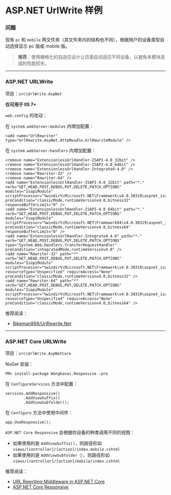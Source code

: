 # ASP.NET UrlWrite 样例

### 问题

现有 `pc` 和 `mobile` 两文件夹（其文件夹内的结构也不同），根据用户的设备类型自动选择显示 pc 版或 mobile 版。

> **推荐**：使用栅格化的自适应设计让页面自动适应不同设备，以避免本模块造成的性能损失。

***

### ASP.NET URLWrite

项目：`src\UrlWrite.AspNet`

**仅可用于 IIS 7+**

`web.config` 的改动：

在 `system.webServer:modules` 内增加配置：

```
<add name="UrlRewriter" type="UrlRewrite.AspNet.HttpMoudle.UrlRewriteModule" />
```

在 `system.webServer:handlers` 内增加配置：

```
<remove name="ExtensionlessUrlHandler-ISAPI-4.0_32bit" />
<remove name="ExtensionlessUrlHandler-ISAPI-4.0_64bit" />
<remove name="ExtensionlessUrlHandler-Integrated-4.0" />
<remove name="Rewriter-32" />
<remove name="Rewriter-64" />
<add name="ExtensionlessUrlHandler-ISAPI-4.0_32bit" path="*." verb="GET,HEAD,POST,DEBUG,PUT,DELETE,PATCH,OPTIONS" modules="IsapiModule" scriptProcessor="%windir%\Microsoft.NET\Framework\v4.0.30319\aspnet_isapi.dll" preCondition="classicMode,runtimeVersionv4.0,bitness32" responseBufferLimit="0" />
<add name="ExtensionlessUrlHandler-ISAPI-4.0_64bit" path="*." verb="GET,HEAD,POST,DEBUG,PUT,DELETE,PATCH,OPTIONS" modules="IsapiModule" scriptProcessor="%windir%\Microsoft.NET\Framework64\v4.0.30319\aspnet_isapi.dll" preCondition="classicMode,runtimeVersionv4.0,bitness64" responseBufferLimit="0" />
<add name="ExtensionlessUrlHandler-Integrated-4.0" path="*." verb="GET,HEAD,POST,DEBUG,PUT,DELETE,PATCH,OPTIONS" type="System.Web.Handlers.TransferRequestHandler" preCondition="integratedMode,runtimeVersionv4.0" />
<add name="Rewriter-32" path="*" verb="GET,HEAD,POST,DEBUG,PUT,DELETE,PATCH,OPTIONS" modules="IsapiModule" scriptProcessor="%windir%\Microsoft.NET\Framework\v4.0.30319\aspnet_isapi.dll" resourceType="Unspecified" requireAccess="None" preCondition="classicMode,runtimeVersionv4.0,bitness32" />
<add name="Rewriter-64" path="*" verb="GET,HEAD,POST,DEBUG,PUT,DELETE,PATCH,OPTIONS" modules="IsapiModule" scriptProcessor="%windir%\Microsoft.NET\Framework\v4.0.30319\aspnet_isapi.dll" resourceType="Unspecified" requireAccess="None" preCondition="classicMode,runtimeVersionv4.0,bitness64" />
```

推荐阅读：

+ [Bikeman868/UrlRewrite.Net](https://github.com/Bikeman868/UrlRewrite.Net)

***

### ASP.NET Core URLWrite

项目：`src\UrlWrite.AspNetCore`

NuGet 安装：

```
PM> install-package Wangkanai.Responsive -pre
```

在 `ConfigureServices` 方法中配置：
```
services.AddResponsive()
        .AddViewSuffix()
        .AddViewSubfolder();
```

在 `Configure` 方法中使用中间件：
```
app.UseResponsive();
```

`ASP.NET Core Responsive` 会根据你设备的种类调用不同的视图：

+ 如果使用的是 `AddViewSuffix()`，则路径形如 `views/[controller]/[action]/index.mobile.cshtml` 
+ 如果使用的是 `AddViewSubfolder（）`，则路径形如 `views/[controller]/[action]/mobile/index.cshtml`

推荐阅读：

+ [URL Rewriting Middleware in ASP.NET Core](https://docs.microsoft.com/en-us/aspnet/core/fundamentals/url-rewriting)
+ [ASP.NET Core Responsive](https://github.com/wangkanai/Responsive)